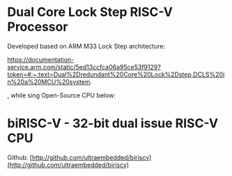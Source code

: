 # Dual Core Lock Step RISC-V Processor

Developed based on ARM M33 Lock Step architecture:

https://documentation-service.arm.com/static/5ed13ccfca06a95ce53f9129?token=#:~:text=Dual%2Dredundant%20Core%20Lock%2Dstep,DCLS%20in%20a%20MCU%20system.

, while sing Open-Source CPU below:

# biRISC-V - 32-bit dual issue RISC-V CPU

Github: [http://github.com/ultraembedded/biriscv](http://github.com/ultraembedded/biriscv)
